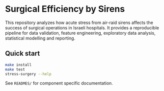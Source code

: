 # Surgical Efficiency by Sirens

This repository analyzes how acute stress from air-raid sirens affects the success of surgical operations in Israeli hospitals. It provides a reproducible pipeline for data validation, feature engineering, exploratory data analysis, statistical modelling and reporting.

## Quick start

```bash
make install
make test
stress-surgery --help
```

See `READMES/` for component specific documentation.
